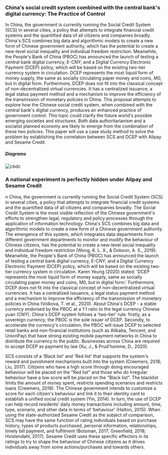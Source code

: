 ### China's social credit system combined with the central bank's digital currency: The Practice of Control


In China, the government is currently running the Social Credit System (SCS) in several cities, a policy that attempts to integrate financial credit systems and the quantified data of all citizens and companies broadly. China's SCS combines big data and algorithmic models to create a new form of Chinese government authority, which has the potential to create a new-level social inequality and individual freedom restriction. Meanwhile, the People's Bank of China (PBOC) has announced the launch of testing a central bank digital currency, E-CNY; and a Digital Currency Electronic Payment (DCEP) policy, which will be based on the existing two-tier currency system in circulation. DCEP represents the most liquid form of money supply, the same as socially circulating paper money and coins, M0, but in digital form. Furthermore, DCEP does not fit into the classical concept of non-decentralized virtual currencies. It has a centralized issuance, a legal status payment method and a mechanism to improve the efficiency of the transmission of monetary policies in China. This proposal attempts to explore how the Chinese social credit system, when combined with the central bank's digital currency, produces an enhanced practice of government control. This topic could clarify the future world's possible emerging societies and structures. Both data authoritarianism and a socialist planned economy are likely to emerge from the combination of these two policies. This paper will use a case study method to solve the problem by establishing the correlation between SCS and DCEP with Alipay and Sesame Credit.

#####  	Diagrams
![cbdc](https://cdn.discordapp.com/attachments/1068593243815677983/1080409562923925514/cbdc.png)

 

### A national experiment is perfectly hidden under Alipay and Sesame Credit

n China, the government is currently running the Social Credit System (SCS) in several cities, a policy that attempts to integrate financial credit systems and the quantified data of all citizens and companies broadly. The Social Credit System is the most visible reflection of the Chinese government's efforts to strengthen legal, regulatory and policy processes through the application of information technology. China's SCS combines big data and algorithmic models to create a new form of a Chinese government authority. The emergence of this system, which integrates data departments from different government departments to monitor and modify the behaviour of Chinese citizens, has the potential to create a new-level social inequality and individual freedom restriction (Wong, K. L. X., & Dobson, A. S., 2019). Meanwhile, the People's Bank of China (PBOC) has announced the launch of testing a central bank digital currency, E-CNY; and a Digital Currency Electronic Payment (DCEP) policy, which will be based on the existing two-tier currency system in circulation. Karen Yeung (2020) stated: 'DCEP represents the most liquid form of money supply, same as socially circulating paper money and coins, M0, but in digital form.' Furthermore, DCEP does not fit into the classical concept of non-decentralized virtual currencies. It has a centralized issuance, a legal status payment method and a mechanism to improve the efficiency of the transmission of monetary policies in China (Volkova, T. et al., 2020). About China's DCEP - a stable currency endorsed by the PBOC at a 1:1 ratio to the legal currency Chinese yuan (CNY). China's DCEP system follows a 'two-tier' rule: firstly, as a sovereign currency, the PBOC is the sole issuer of DCEP. Secondly, to accelerate the currency's circulation, the PBOC will issue DCEP to selected retail banks and non-financial institutions (such as Alibaba, Tencent, and UnionPay) that have strong existing mobile payment networks in China to distribute the currency to the public. Businesses across China are required to accept DCEP as payment by law (Xu, J., & Prud'homme, D., 2020).

SCS consists of a 'Black list' and 'Red list' that supports the system's reward and punishment mechanisms built into the system (Creemers, 2018; Liu, 2017). Citizens who have a high score through doing encouraged behaviour will be placed on the "Red list" and those who do Irregular behaviour have a low score will be placed on the "Black list". The blacklist limits the amount of money spent, restricts spending scenarios and restricts loans (Creemers, 2018). The Chinese government intends to customize a score for each citizen's behaviour and link it to their identity card to establish a unified social credit system (Yin, 2014). In turn, the use of DCEP can help record residents’ daily money transactions including amount, time, type, scenario, and other data in terms of ‘behaviour’ (Hatton, 2015). When using the state-authorized Sesame Credit as the subject of comparison, SCS may have the same function of rating individuals based on purchase history, types of products purchased, personal information, relationships, timely bill payment, and fulfilment (Botsman, 2017; Greenfield, 2018; Hvistendahl, 2017). Sesame Credit uses these specific effectors in its ratings to try to shape the behaviour of Chinese citizens as it drives individuals away from some actions/purchases and towards others.
